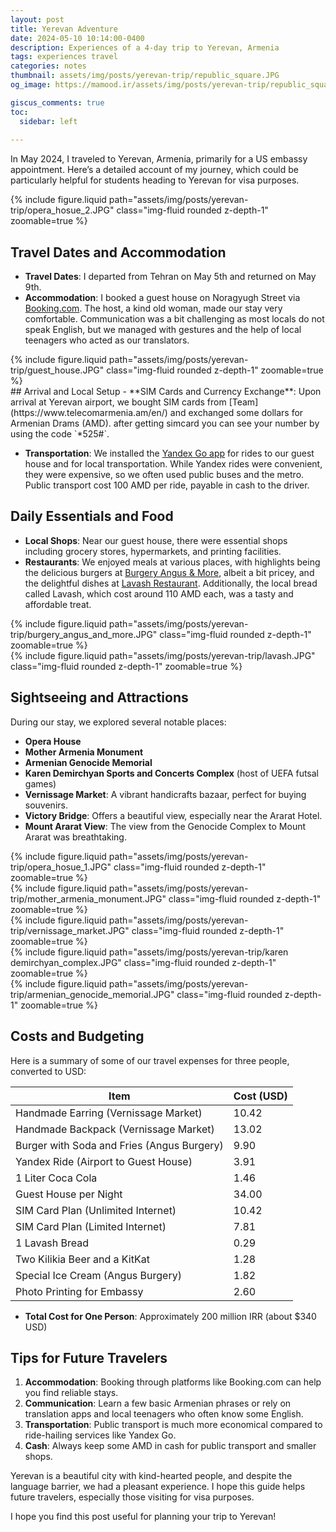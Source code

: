```yaml
---
layout: post
title: Yerevan Adventure
date: 2024-05-10 10:14:00-0400
description: Experiences of a 4-day trip to Yerevan, Armenia
tags: experiences travel
categories: notes
thumbnail: assets/img/posts/yerevan-trip/republic_square.JPG
og_image: https://mamood.ir/assets/img/posts/yerevan-trip/republic_square.JPG

giscus_comments: true
toc:
  sidebar: left
  
---
```


In May 2024, I traveled to Yerevan, Armenia, primarily for a US embassy appointment. Here’s a detailed account of my journey, which could be particularly helpful for students heading to Yerevan for visa purposes.

<div class="row mt-3">
    <div class="col-sm mt-3 mt-md-0">
        {% include figure.liquid path="assets/img/posts/yerevan-trip/opera_hosue_2.JPG" class="img-fluid rounded z-depth-1" zoomable=true %}
    </div>

</div>

## Travel Dates and Accommodation
- **Travel Dates**: I departed from Tehran on May 5th and returned on May 9th.
- **Accommodation**: I booked a guest house on Noragyugh Street via [Booking.com](https://www.booking.com/). The host, a kind old woman, made our stay very comfortable. Communication was a bit challenging as most locals do not speak English, but we managed with gestures and the help of local teenagers who acted as our translators.
<div class="row mt-3">
    <div class="col-sm mt-3 mt-md-0">
        {% include figure.liquid path="assets/img/posts/yerevan-trip/guest_house.JPG" class="img-fluid rounded z-depth-1" zoomable=true %}
    </div>

</div>
## Arrival and Local Setup
- **SIM Cards and Currency Exchange**: Upon arrival at Yerevan airport, we bought SIM cards from [Team](https://www.telecomarmenia.am/en/) and exchanged some dollars for Armenian Drams (AMD). after getting simcard you can see your number by using the code `*525#`.

- **Transportation**: We installed the [Yandex Go app](https://go.yandex/) for rides to our guest house and for local transportation. While Yandex rides were convenient, they were expensive, so we often used public buses and the metro. Public transport cost 100 AMD per ride, payable in cash to the driver.

## Daily Essentials and Food
- **Local Shops**: Near our guest house, there were essential shops including grocery stores, hypermarkets, and printing facilities.
- **Restaurants**: We enjoyed meals at various places, with highlights being the delicious burgers at [Burgery Angus & More](https://www.yeremyanprojects.com/en/restaurants/burgery), albeit a bit pricey, and the delightful dishes at [Lavash Restaurant](https://www.yeremyanprojects.com/en/restaurants/lavash). Additionally, the local bread called Lavash, which cost around 110 AMD each, was a tasty and affordable treat.

<div class="row mt-3">
    <div class="col-sm mt-3 mt-md-0">
        {% include figure.liquid path="assets/img/posts/yerevan-trip/burgery_angus_and_more.JPG" class="img-fluid rounded z-depth-1" zoomable=true %}
    </div>
        <div class="col-sm mt-3 mt-md-0">
        {% include figure.liquid path="assets/img/posts/yerevan-trip/lavash.JPG" class="img-fluid rounded z-depth-1" zoomable=true %}
    </div>

</div>

## Sightseeing and Attractions
During our stay, we explored several notable places:
- **Opera House**
- **Mother Armenia Monument**
- **Armenian Genocide Memorial**
- **Karen Demirchyan Sports and Concerts Complex** (host of UEFA futsal games)
- **Vernissage Market**: A vibrant handicrafts bazaar, perfect for buying souvenirs.
- **Victory Bridge**: Offers a beautiful view, especially near the Ararat Hotel.
- **Mount Ararat View**: The view from the Genocide Complex to Mount Ararat was breathtaking.

<div class="row mt-3">
    <div class="col-sm mt-3 mt-md-0">
        {% include figure.liquid path="assets/img/posts/yerevan-trip/opera_hosue_1.JPG" class="img-fluid rounded z-depth-1" zoomable=true %}
    </div>
        <div class="col-sm mt-3 mt-md-0">
        {% include figure.liquid path="assets/img/posts/yerevan-trip/mother_armenia_monument.JPG" class="img-fluid rounded z-depth-1" zoomable=true %}
    </div>
    <div class="col-sm mt-3 mt-md-0">
        {% include figure.liquid path="assets/img/posts/yerevan-trip/vernissage_market.JPG" class="img-fluid rounded z-depth-1" zoomable=true %}
    </div>
</div>
<div class="row mt-3">
    <div class="col-sm mt-3 mt-md-0">
        {% include figure.liquid path="assets/img/posts/yerevan-trip/karen demirchyan_complex.JPG" class="img-fluid rounded z-depth-1" zoomable=true %}
    </div>
    <div class="col-sm mt-3 mt-md-0">
        {% include figure.liquid path="assets/img/posts/yerevan-trip/armenian_genocide_memorial.JPG" class="img-fluid rounded z-depth-1" zoomable=true %}
    </div>
</div>

## Costs and Budgeting
Here is a summary of some of  our travel expenses for three people, converted to USD:

| **Item**                                | **Cost (USD)** |
|-----------------------------------------|----------------|
| Handmade Earring (Vernissage Market)    | 10.42          |
| Handmade Backpack  (Vernissage Market) | 13.02          |
| Burger with Soda and Fries (Angus Burgery)| 9.90         |
| Yandex Ride (Airport to Guest House)    | 3.91           |
| 1 Liter Coca Cola                       | 1.46           |
| Guest House per Night                   | 34.00          |
| SIM Card Plan (Unlimited Internet)      | 10.42          |
| SIM Card Plan (Limited Internet)        | 7.81           |
| 1 Lavash Bread                            | 0.29           |
| Two Kilikia Beer and a KitKat           | 1.28           |
| Special Ice Cream (Angus Burgery)       | 1.82           |
| Photo Printing for Embassy              | 2.60           |

- **Total Cost for One Person**: Approximately 200 million IRR (about $340 USD)


## Tips for Future Travelers
1. **Accommodation**: Booking through platforms like Booking.com can help you find reliable stays.
2. **Communication**: Learn a few basic Armenian phrases or rely on translation apps and local teenagers who often know some English.
3. **Transportation**: Public transport is much more economical compared to ride-hailing services like Yandex Go.
4. **Cash**: Always keep some AMD in cash for public transport and smaller shops.

Yerevan is a beautiful city with kind-hearted people, and despite the language barrier, we had a pleasant experience. I hope this guide helps future travelers, especially those visiting for visa purposes.

I hope you find this post useful for planning your trip to Yerevan!